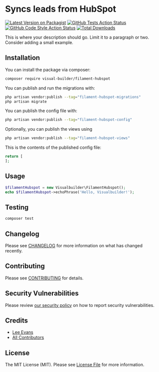 # Syncs leads from HubSpot

[![Latest Version on Packagist](https://img.shields.io/packagist/v/visual-builder/filament-hubspot.svg?style=flat-square)](https://packagist.org/packages/visual-builder/filament-hubspot)
[![GitHub Tests Action Status](https://img.shields.io/github/actions/workflow/status/visual-builder/filament-hubspot/run-tests.yml?branch=main&label=tests&style=flat-square)](https://github.com/visual-builder/filament-hubspot/actions?query=workflow%3Arun-tests+branch%3Amain)
[![GitHub Code Style Action Status](https://img.shields.io/github/actions/workflow/status/visual-builder/filament-hubspot/fix-php-code-styling.yml?branch=main&label=code%20style&style=flat-square)](https://github.com/visual-builder/filament-hubspot/actions?query=workflow%3A"Fix+PHP+code+styling"+branch%3Amain)
[![Total Downloads](https://img.shields.io/packagist/dt/visual-builder/filament-hubspot.svg?style=flat-square)](https://packagist.org/packages/visual-builder/filament-hubspot)



This is where your description should go. Limit it to a paragraph or two. Consider adding a small example.

## Installation

You can install the package via composer:

```bash
composer require visual-builder/filament-hubspot
```

You can publish and run the migrations with:

```bash
php artisan vendor:publish --tag="filament-hubspot-migrations"
php artisan migrate
```

You can publish the config file with:

```bash
php artisan vendor:publish --tag="filament-hubspot-config"
```

Optionally, you can publish the views using

```bash
php artisan vendor:publish --tag="filament-hubspot-views"
```

This is the contents of the published config file:

```php
return [
];
```

## Usage

```php
$filamentHubspot = new Visualbuilder\FilamentHubspot();
echo $filamentHubspot->echoPhrase('Hello, Visualbuilder!');
```

## Testing

```bash
composer test
```

## Changelog

Please see [CHANGELOG](CHANGELOG.md) for more information on what has changed recently.

## Contributing

Please see [CONTRIBUTING](.github/CONTRIBUTING.md) for details.

## Security Vulnerabilities

Please review [our security policy](../../security/policy) on how to report security vulnerabilities.

## Credits

- [Lee Evans](https://github.com/visualbuilder)
- [All Contributors](../../contributors)

## License

The MIT License (MIT). Please see [License File](LICENSE.md) for more information.
